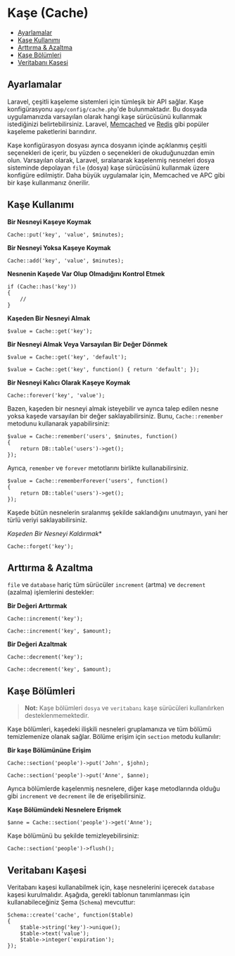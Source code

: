 # Kaşe (Cache)

- [Ayarlamalar](#configuration)
- [Kaşe Kullanımı](#cache-usage)
- [Arttırma & Azaltma](#increments-and-decrements)
- [Kaşe Bölümleri](#cache-sections)
- [Veritabanı Kaşesi](#database-cache)

<a name="configuration"></a>
## Ayarlamalar

Laravel, çeşitli kaşeleme sistemleri için tümleşik bir API sağlar. Kaşe konfigürasyonu `app/config/cache.php`'de bulunmaktadır. Bu dosyada uygulamanızda varsayılan olarak hangi kaşe sürücüsünü kullanmak istediğinizi belirtebilirsiniz. Laravel, [Memcached](http://memcached.org) ve [Redis](http://redis.io) gibi popüler kaşeleme paketlerini barındırır.

Kaşe konfigürasyon dosyası ayrıca dosyanın içinde açıklanmış çeşitli seçenekleri de içerir, bu yüzden o seçenekleri de okuduğunuzdan emin olun. Varsayılan olarak, Laravel, sıralanarak kaşelenmiş nesneleri dosya sisteminde depolayan `file` (dosya) kaşe sürücüsünü kullanmak üzere konfigüre edilmiştir. Daha büyük uygulamalar için, Memcached ve APC gibi bir kaşe kullanmanız önerilir.

<a name="cache-usage"></a>
## Kaşe Kullanımı

**Bir Nesneyi Kaşeye Koymak**

	Cache::put('key', 'value', $minutes);

**Bir Nesneyi Yoksa Kaşeye Koymak**

	Cache::add('key', 'value', $minutes);

**Nesnenin Kaşede Var Olup Olmadığını Kontrol Etmek**

	if (Cache::has('key'))
	{
		//
	}

**Kaşeden Bir Nesneyi Almak**

	$value = Cache::get('key');

**Bir Nesneyi Almak Veya Varsayılan Bir Değer Dönmek**

	$value = Cache::get('key', 'default');

	$value = Cache::get('key', function() { return 'default'; });

**Bir Nesneyi Kalıcı Olarak Kaşeye Koymak**

	Cache::forever('key', 'value');

Bazen, kaşeden bir nesneyi almak isteyebilir ve ayrıca talep edilen nesne yoksa kaşede varsayılan bir değer saklayabilirsiniz. Bunu, `Cache::remember` metodunu kullanarak yapabilirsiniz:

	$value = Cache::remember('users', $minutes, function()
	{
		return DB::table('users')->get();
	});

Ayrıca, `remember` ve `forever` metotlarını birlikte kullanabilirsiniz.

	$value = Cache::rememberForever('users', function()
	{
		return DB::table('users')->get();
	});

Kaşede bütün nesnelerin sıralanmış şekilde saklandığını unutmayın, yani her türlü veriyi saklayabilirsiniz.

*Kaşeden Bir Nesneyi Kaldırmak**

	Cache::forget('key');

<a name="increments-and-decrements"></a>
## Arttırma & Azaltma

`file` ve `database` hariç tüm sürücüler `increment` (artma) ve `decrement` (azalma) işlemlerini destekler:

**Bir Değeri Arttırmak**

	Cache::increment('key');

	Cache::increment('key', $amount);

**Bir Değeri Azaltmak**

	Cache::decrement('key');

	Cache::decrement('key', $amount);

<a name="cache-sections"></a>
## Kaşe Bölümleri

> **Not:** Kaşe bölümleri `dosya` ve `veritabanı` kaşe sürücüleri kullanılırken desteklenmemektedir.

Kaşe bölümleri, kaşedeki ilişkili nesneleri gruplamanıza ve tüm bölümü temizlemenize olanak sağlar.
Bölüme erişim için `section` metodu kullanılır:

**Bir kaşe Bölümününe Erişim**

	Cache::section('people')->put('John', $john);

	Cache::section('people')->put('Anne', $anne);

Ayrıca bölümlerde kaşelenmiş nesnelere, diğer kaşe metodlarında olduğu gibi `increment` ve `decrement` ile de erişebilirsiniz.

**Kaşe Bölümündeki Nesnelere Erişmek**

	$anne = Cache::section('people')->get('Anne');

Kaşe bölümünü bu şekilde temizleyebilirsiniz:

	Cache::section('people')->flush();

<a name="database-cache"></a>
## Veritabanı Kaşesi

Veritabanı kaşesi kullanabilmek için, kaşe nesnelerini içerecek `database` kaşesi kurulmalıdır. Aşağıda, gerekli tablonun tanımlanması için kullanabileceğiniz Şema (`Schema`) mevcuttur:

	Schema::create('cache', function($table)
	{
		$table->string('key')->unique();
		$table->text('value');
		$table->integer('expiration');
	});
